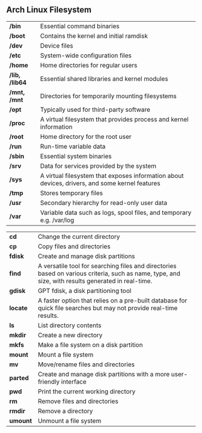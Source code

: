## Arch Linux Filesystem
|     |     |
| --- | --- |
| **/bin** | Essential command binaries |
| **/boot** | Contains the kernel and initial ramdisk |
| **/dev** | Device files |
| **/etc** | System-wide configuration files |
| **/home** | Home directories for regular users |
| **/lib, /lib64** | Essential shared libraries and kernel modules |
| **/mnt, /mnt** | Directories for temporarily mounting filesystems |
| **/opt** | Typically used for third-party software |
| **/proc** | A virtual filesystem that provides process and kernel information |
| **/root** | Home directory for the root user |
| **/run** | Run-time variable data |
| **/sbin** | Essential system binaries |
| **/srv** | Data for services provided by the system |
| **/sys** | A virtual filesystem that exposes information about devices, drivers, and some kernel features |
| **/tmp** | Stores temporary files |
| **/usr** | Secondary hierarchy for read-only user data |
| **/var** | Variable data such as logs, spool files, and temporary e.g. /var/log |

|     |     |
| --- | --- |
| **cd** | Change the current directory |
| **cp** | Copy files and directories |
| **fdisk** | Create and manage disk partitions |
| **find** | A versatile tool for searching files and directories based on various criteria, such as name, type, and size, with results generated in real-time. |
| **gdisk** | GPT fdisk, a disk partitioning tool |
| **locate** | A faster option that relies on a pre-built database for quick file searches but may not provide real-time results. |
| **ls** | List directory contents |
| **mkdir** | Create a new directory |
| **mkfs** | Make a file system on a disk partition |
| **mount** | Mount a file system |
| **mv** | Move/rename files and directories |
| **parted** | Create and manage disk partitions with a more user-friendly interface |
| **pwd** | Print the current working directory |
| **rm** | Remove files and directories |
| **rmdir** | Remove a directory |
| **umount** | Unmount a file system |